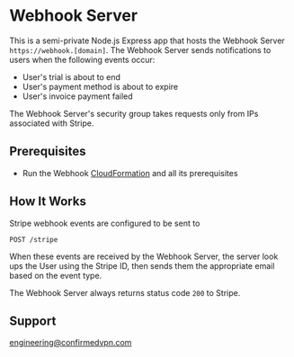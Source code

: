 # Webhook Server

This is a semi-private Node.js Express app that hosts the Webhook Server `https://webhook.[domain]`. The Webhook Server sends notifications to users when the following events occur:

- User's trial is about to end
- User's payment method is about to expire
- User's invoice payment failed

The Webhook Server's security group takes requests only from IPs associated with Stripe. 

## Prerequisites

* Run the Webhook [CloudFormation](https://github.com/confirmedcode/Server-CloudFormation) and all its prerequisites

## How It Works

Stripe webhook events are configured to be sent to

```
POST /stripe
```

When these events are received by the Webhook Server, the server look ups the User using the Stripe ID, then sends them the appropriate email based on the event type.

The Webhook Server always returns status code `200` to Stripe.

## Support

<engineering@confirmedvpn.com>